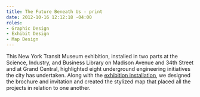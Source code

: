 ```yaml
---
title: The Future Beneath Us - print
date: 2012-10-16 12:12:18 -04:00
roles:
- Graphic Design
- Exhibit Design
- Map Design
---
```

This New York Transit Museum exhibition, installed in two parts at the Science, Industry, and Business Library on Madison Avenue and 34th Street and at Grand Central, highlighted eight underground engineering initiatives the city has undertaken. Along with the <a href="http://thegraphicsoffice.com/portfolio/the-future-beneath-us/">exhibition installation</a>, we designed the brochure and invitation and created the stylized map that placed all the projects in relation to one another.
